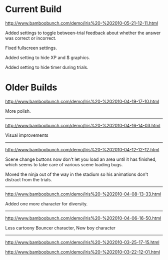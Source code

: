# Current Build #

http://www.bamboobunch.com/demo/Iris%20-%202010-05-21-12-11.html

Added settings to toggle between-trial feedback about whether the answer was correct or incorrect.

Fixed fullscreen settings.

Added setting to hide XP and $ graphics.

Added setting to hide timer during trials.


# Older Builds #

http://www.bamboobunch.com/demo/Iris%20-%202010-04-19-17-10.html

More polish.

---

http://www.bamboobunch.com/demo/Iris%20-%202010-04-16-14-03.html

Visual improvements

---

http://www.bamboobunch.com/demo/Iris%20-%202010-04-12-12-12.html

Scene change buttons now don't let you load an area until it has finished, which seems to take care of various scene loading bugs.

Moved the ninja out of the way in the stadium so his animations don't distract from the trials.

---

http://www.bamboobunch.com/demo/Iris%20-%202010-04-08-13-33.html

Added one more character for diversity.

---

http://www.bamboobunch.com/demo/Iris%20-%202010-04-06-16-50.html

Less cartoony Bouncer character,
New boy character

---

http://www.bamboobunch.com/demo/Iris%20-%202010-03-25-17-15.html

http://www.bamboobunch.com/demo/Iris%20-%202010-03-22-12-01.html